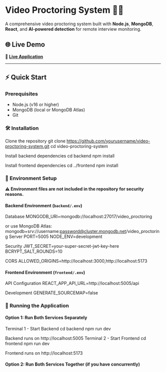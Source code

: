 # Video Proctoring System 🎥🤖

A comprehensive video proctoring system built with **Node.js**, **MongoDB**, **React**, and **AI-powered detection** for remote interview monitoring.

## 🌐 Live Demo

**🔗 [Live Application](https://your-app-name.vercel.app)**

---

## ⚡ Quick Start

### Prerequisites
- Node.js (v16 or higher)
- MongoDB (local or MongoDB Atlas)
- Git

### 🛠️ Installation

Clone the repository
git clone https://github.com/yourusername/video-proctoring-system.git
cd video-proctoring-system

Install backend dependencies
cd backend
npm install

Install frontend dependencies
cd ../frontend
npm install


### 🔧 Environment Setup

**⚠️ Environment files are not included in the repository for security reasons.**

#### Backend Environment (`backend/.env`)

Database
MONGODB_URI=mongodb://localhost:27017/video_proctoring

or use MongoDB Atlas: mongodb+srv://username:password@cluster.mongodb.net/video_proctoring
Server
PORT=5005
NODE_ENV=development

Security
JWT_SECRET=your-super-secret-jwt-key-here
BCRYPT_SALT_ROUNDS=10

CORS
ALLOWED_ORIGINS=http://localhost:3000,http://localhost:5173


#### Frontend Environment (`frontend/.env`)

API Configuration
REACT_APP_API_URL=http://localhost:5005/api

Development
GENERATE_SOURCEMAP=false


### 🚀 Running the Application

#### Option 1: Run Both Services Separately

Terminal 1 - Start Backend
cd backend
npm run dev

Backend runs on http://localhost:5005
Terminal 2 - Start Frontend
cd frontend
npm run dev

Frontend runs on http://localhost:5173


#### Option 2: Run Both Services Together (if you have concurrently)

